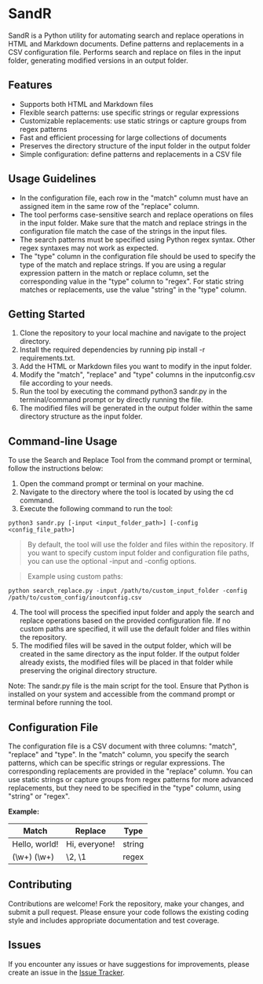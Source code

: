 # SandR
SandR is a Python utility for automating search and replace operations in HTML and Markdown documents. Define patterns and replacements in a CSV configuration file. Performs search and replace on files in the input folder, generating modified versions in an output folder.


## Features

- Supports both HTML and Markdown files
- Flexible search patterns: use specific strings or regular expressions
- Customizable replacements: use static strings or capture groups from regex patterns
- Fast and efficient processing for large collections of documents
- Preserves the directory structure of the input folder in the output folder
- Simple configuration: define patterns and replacements in a CSV file

## Usage Guidelines

- In the configuration file, each row in the "match" column must have an assigned item in the same row of the "replace" column.
- The tool performs case-sensitive search and replace operations on files in the input folder. Make sure that the match and replace strings in the configuration file match the case of the strings in the input files.
- The search patterns must be specified using Python regex syntax. Other regex syntaxes may not work as expected.
- The "type" column in the configuration file should be used to specify the type of the match and replace strings. If you are using a regular expression pattern in the match or replace column, set the corresponding value in the "type" column to "regex". For static string matches or replacements, use the value "string" in the "type" column.

## Getting Started

1. Clone the repository to your local machine and navigate to the project directory.
2. Install the required dependencies by running pip install -r requirements.txt.
3. Add the HTML or Markdown files you want to modify in the input folder.
4. Modify the "match", "replace" and "type" columns in the inputconfig.csv file according to your needs.
6. Run the tool by executing the command python3 sandr.py in the terminal/command prompt or by directly running the file.
7. The modified files will be generated in the output folder within the same directory structure as the input folder.

## Command-line Usage

To use the Search and Replace Tool from the command prompt or terminal, follow the instructions below:

1. Open the command prompt or terminal on your machine.
2. Navigate to the directory where the tool is located by using the cd command.
3. Execute the following command to run the tool:

```
python3 sandr.py [-input <input_folder_path>] [-config <config_file_path>]
```
>By default, the tool will use the folder and files within the repository. If you want to specify custom input folder and    configuration file paths, you can use the optional -input and -config options.

>Example using custom paths:
```
python search_replace.py -input /path/to/custom_input_folder -config /path/to/custom_config/inoutconfig.csv
```

4. The tool will process the specified input folder and apply the search and replace operations based on the provided configuration file. If no custom paths are specified, it will use the default folder and files within the repository.
5. The modified files will be saved in the output folder, which will be created in the same directory as the input folder. If the output folder already exists, the modified files will be placed in that folder while preserving the original directory structure.

Note: The sandr.py file is the main script for the tool. Ensure that Python is installed on your system and accessible from the command prompt or terminal before running the tool.

## Configuration File

The configuration file is a CSV document with three columns: "match", "replace" and "type". In the "match" column, you specify the search patterns, which can be specific strings or regular expressions. The corresponding replacements are provided in the "replace" column. You can use static strings or capture groups from regex patterns for more advanced replacements, but they need to be specified in the "type" column, using "string" or "regex".

**Example:**

| Match         | Replace       | Type          |
| ------------- | ------------- | ------------- |
| Hello, world! | Hi, everyone! | string        |
| (\\w+) (\\w+) | \\2, \\1      | regex         |

## Contributing

Contributions are welcome! Fork the repository, make your changes, and submit a pull request. Please ensure your code follows the existing coding style and includes appropriate documentation and test coverage.

## Issues

If you encounter any issues or have suggestions for improvements, please create an issue in the [Issue Tracker](https://github.com/yourusername/yourrepository/issues).
